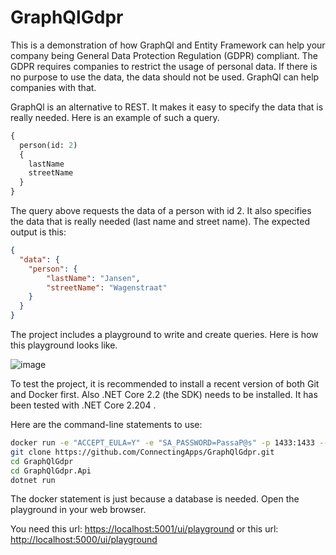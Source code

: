 # GraphQlGdpr
This is a demonstration of how GraphQl and Entity Framework can help your company being General Data Protection Regulation (GDPR) compliant. The GDPR requires companies to restrict the usage of personal data. If there is no purpose to use the data, the data should not be used. GraphQl can help companies with that.

GraphQl is an alternative to REST. It makes it easy to specify the data that is really needed. Here is an example of such a query.

```graphql
{
  person(id: 2)
  {
    lastName
    streetName
  }
}
````

The query above requests the data of a person with id 2. It also specifies the data that is really needed (last name and street name). The expected output is this:

````json
{
  "data": {
    "person": {
        "lastName": "Jansen",
        "streetName": "Wagenstraat"
    }
  }
}
````

The project includes a playground to write and create queries. Here is how this playground looks like.

![image](https://raw.githubusercontent.com/ConnectingApps/GraphQlGdpr/master/PlayGround.png)

To test the project, it is recommended to install a recent version of both Git and Docker first. Also .NET Core 2.2 (the SDK) needs to be installed. It has been tested with .NET Core 2.204 .

Here are the command-line statements to use:

````bash
docker run -e "ACCEPT_EULA=Y" -e "SA_PASSWORD=PassaP@s" -p 1433:1433 --name GraphQlGdpr -d mcr.microsoft.com/mssql/server:2017-latest
git clone https://github.com/ConnectingApps/GraphQlGdpr.git
cd GraphQlGdpr
cd GraphQlGdpr.Api 
dotnet run
````

The docker statement is just because a database is needed. Open the playground in your web browser.

You need this url:
<https://localhost:5001/ui/playground>
or this url:
<http://localhost:5000/ui/playground>


